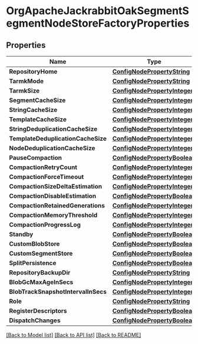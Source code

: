 # OrgApacheJackrabbitOakSegmentSegmentNodeStoreFactoryProperties

## Properties
Name | Type | Description | Notes
------------ | ------------- | ------------- | -------------
**RepositoryHome** | [**ConfigNodePropertyString**](configNodePropertyString.md) |  | [optional] 
**TarmkMode** | [**ConfigNodePropertyString**](configNodePropertyString.md) |  | [optional] 
**TarmkSize** | [**ConfigNodePropertyInteger**](configNodePropertyInteger.md) |  | [optional] 
**SegmentCacheSize** | [**ConfigNodePropertyInteger**](configNodePropertyInteger.md) |  | [optional] 
**StringCacheSize** | [**ConfigNodePropertyInteger**](configNodePropertyInteger.md) |  | [optional] 
**TemplateCacheSize** | [**ConfigNodePropertyInteger**](configNodePropertyInteger.md) |  | [optional] 
**StringDeduplicationCacheSize** | [**ConfigNodePropertyInteger**](configNodePropertyInteger.md) |  | [optional] 
**TemplateDeduplicationCacheSize** | [**ConfigNodePropertyInteger**](configNodePropertyInteger.md) |  | [optional] 
**NodeDeduplicationCacheSize** | [**ConfigNodePropertyInteger**](configNodePropertyInteger.md) |  | [optional] 
**PauseCompaction** | [**ConfigNodePropertyBoolean**](configNodePropertyBoolean.md) |  | [optional] 
**CompactionRetryCount** | [**ConfigNodePropertyInteger**](configNodePropertyInteger.md) |  | [optional] 
**CompactionForceTimeout** | [**ConfigNodePropertyInteger**](configNodePropertyInteger.md) |  | [optional] 
**CompactionSizeDeltaEstimation** | [**ConfigNodePropertyInteger**](configNodePropertyInteger.md) |  | [optional] 
**CompactionDisableEstimation** | [**ConfigNodePropertyBoolean**](configNodePropertyBoolean.md) |  | [optional] 
**CompactionRetainedGenerations** | [**ConfigNodePropertyInteger**](configNodePropertyInteger.md) |  | [optional] 
**CompactionMemoryThreshold** | [**ConfigNodePropertyInteger**](configNodePropertyInteger.md) |  | [optional] 
**CompactionProgressLog** | [**ConfigNodePropertyInteger**](configNodePropertyInteger.md) |  | [optional] 
**Standby** | [**ConfigNodePropertyBoolean**](configNodePropertyBoolean.md) |  | [optional] 
**CustomBlobStore** | [**ConfigNodePropertyBoolean**](configNodePropertyBoolean.md) |  | [optional] 
**CustomSegmentStore** | [**ConfigNodePropertyBoolean**](configNodePropertyBoolean.md) |  | [optional] 
**SplitPersistence** | [**ConfigNodePropertyBoolean**](configNodePropertyBoolean.md) |  | [optional] 
**RepositoryBackupDir** | [**ConfigNodePropertyString**](configNodePropertyString.md) |  | [optional] 
**BlobGcMaxAgeInSecs** | [**ConfigNodePropertyInteger**](configNodePropertyInteger.md) |  | [optional] 
**BlobTrackSnapshotIntervalInSecs** | [**ConfigNodePropertyInteger**](configNodePropertyInteger.md) |  | [optional] 
**Role** | [**ConfigNodePropertyString**](configNodePropertyString.md) |  | [optional] 
**RegisterDescriptors** | [**ConfigNodePropertyBoolean**](configNodePropertyBoolean.md) |  | [optional] 
**DispatchChanges** | [**ConfigNodePropertyBoolean**](configNodePropertyBoolean.md) |  | [optional] 

[[Back to Model list]](../README.md#documentation-for-models) [[Back to API list]](../README.md#documentation-for-api-endpoints) [[Back to README]](../README.md)


